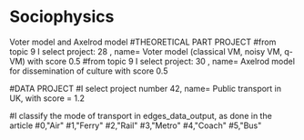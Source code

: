# Sociophysics
Voter model and Axelrod model
#THEORETICAL PART PROJECT 
#from topic 9 I select project: 28 , name= Voter model (classical VM, noisy VM, q-VM) with score 0.5
#from topic 9 I select project: 30 , name= Axelrod model for dissemination of culture with score 0.5

#DATA PROJECT 
#I select project number 42, name= Public transport in UK, with score = 1.2

#I classify the mode of transport in edges_data_output, as done in the article 
#0,"Air"
#1,"Ferry"
#2,"Rail"
#3,"Metro"
#4,"Coach"
#5,"Bus"
